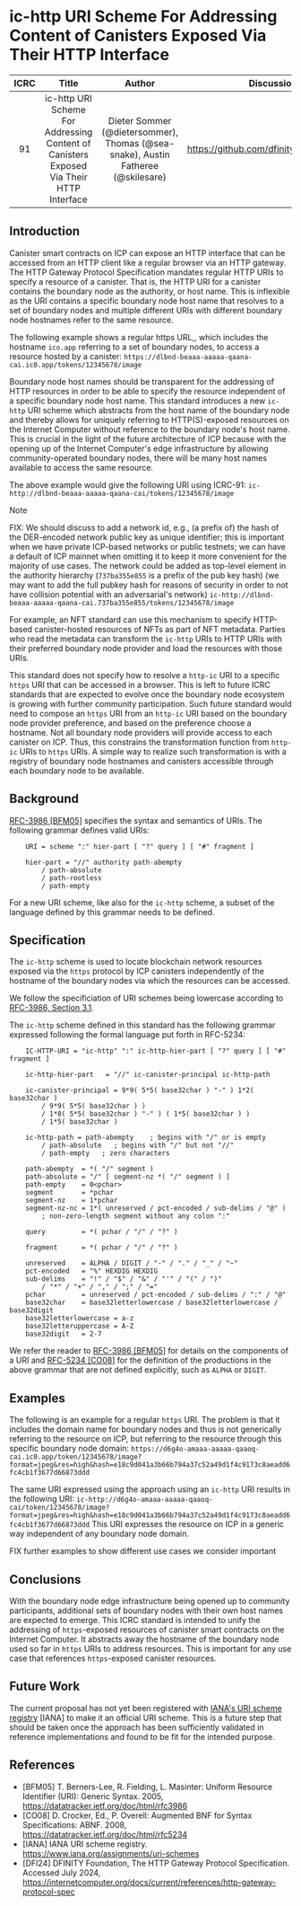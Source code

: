 # ic-http URI Scheme For Addressing Content of Canisters Exposed Via Their HTTP Interface
|ICRC|Title|Author|Discussions|Status|Type|Category|Created|
|:----:|:----:|:----:|:----:|:----:|:----:|:----:|:----:|
|91|ic-http URI Scheme For Addressing Content of Canisters Exposed Via Their HTTP Interface|Dieter Sommer (@dietersommer), Thomas (@sea-snake), Austin Fatheree (@skilesare)|https://github.com/dfinity/ICRC/issues/91|Draft|Standards Track||2024-08-09|


## Introduction

Canister smart contracts on ICP can expose an HTTP interface that can be accessed from an HTTP client like a regular browser via an HTTP gateway. The HTTP Gateway Protocol Specification mandates regular HTTP URIs to specify a resource of a canister. That is, the HTTP URI for a canister contains the boundary node as the authority, or host name. This is inflexible as the URI contains a specific boundary node host name that resolves to a set of boundary nodes and multiple different URIs with different boundary node hostnames refer to the same resource. 

The following example shows a regular https URL,, which includes the hostname `ico.app` referring to a set of boundary nodes, to access a resource hosted by a canister:
`https://dlbnd-beaaa-aaaaa-qaana-cai.ic0.app/tokens/12345678/image`

Boundary node host names should be transparent for the addressing of HTTP resources in order to be able to specify the resource independent of a specific boundary node host name. This standard introduces a new `ic-http` URI scheme which abstracts from the host name of the boundary node and thereby allows for uniquely referring to HTTP(S)-exposed resources on the Internet Computer without reference to the boundary node's host name. This is crucial in the light of the future architecture of ICP because with the opening up of the Internet Computer's edge infrastructure by allowing community-operated boundary nodes, there will be many host names available to access the same resource.

The above example would give the following URI using ICRC-91:
`ic-http://dlbnd-beaaa-aaaaa-qaana-cai/tokens/12345678/image`

> [!NOTE]
> FIX: We should discuss to add a network id, e.g., (a prefix of) the hash of the DER-encoded network public key as unique identifier; this is important when we have private ICP-based networks or public testnets; we can have a default of ICP mainnet when omitting it to keep it more convenient for the majority of use cases. The network could be added as top-level element in the authority hierarchy (`737ba355e855` is a prefix of the pub key hash) (we may want to add the full pubkey hash for reasons of security in order to not have collision potential with an adversarial's network)
`ic-http://dlbnd-beaaa-aaaaa-qaana-cai.737ba355e855/tokens/12345678/image`

For example, an NFT standard can use this mechanism to specify HTTP-based canister-hosted resources of NFTs as part of NFT metadata. Parties who read the metadata can transform the `ic-http` URIs to HTTP URIs with their preferred boundary node provider and load the resources with those URIs.

This standard does not specify how to resolve a `http-ic` URI to a specific `https` URI that can be accessed in a browser. This is left to future ICRC standards that are expected to evolve once the boundary node ecosystem is growing with further community participation. Such future standard would need to compose an `https` URI from an `http-ic` URI based on the boundary node provider preference, and based on the preference choose a hostname. Not all boundary node providers will provide access to each canister on ICP. Thus, this constrains the transformation function from `http-ic` URIs to `https` URIs. A simple way to realize such transformation is with a registry of boundary node hostnames and canisters accessible through each boundary node to be available.


## Background

[RFC-3986 \[BFM05\]](https://datatracker.ietf.org/doc/html/rfc3986) specifies the syntax and semantics of URIs. The following grammar defines valid URIs:

```
    URI = scheme ":" hier-part [ "?" query ] [ "#" fragment ]

    hier-part = "//" authority path-abempty
        / path-absolute
        / path-rootless
        / path-empty
```

For a new URI scheme, like also for the `ic-http` scheme, a subset of the language defined by this grammar needs to be defined.


## Specification

The `ic-http` scheme is used to locate blockchain network resources exposed via the `https` protocol by ICP canisters independently of the hostname of the boundary nodes via which the resources can be accessed.

We follow the specificiation of URI schemes being lowercase according to [RFC-3986, Section 3.1](https://datatracker.ietf.org/doc/html/rfc3986#section-3.1).

The `ic-http` scheme defined in this standard has the following grammar expressed following the formal language put forth in RFC-5234:


```
    IC-HTTP-URI = "ic-http" ":" ic-http-hier-part [ "?" query ] [ "#" fragment ]

    ic-http-hier-part   = "//" ic-canister-principal ic-http-path

    ic-canister-principal = 9*9( 5*5( base32char ) "-" ) 1*2( base32char )
        / 9*9( 5*5( base32char ) )
        / 1*8( 5*5( base32char ) "-" ) ( 1*5( base32char ) )
        / 1*5( base32char )

    ic-http-path = path-abempty    ; begins with "/" or is empty
        / path-absolute   ; begins with "/" but not "//"
        / path-empty   ; zero characters

    path-abempty  = *( "/" segment )
    path-absolute = "/" [ segment-nz *( "/" segment ) ]
    path-empty    = 0<pchar>
    segment       = *pchar
    segment-nz    = 1*pchar
    segment-nz-nc = 1*( unreserved / pct-encoded / sub-delims / "@" )
        ; non-zero-length segment without any colon ":"

    query         = *( pchar / "/" / "?" )

    fragment      = *( pchar / "/" / "?" )

    unreserved    = ALPHA / DIGIT / "-" / "." / "_" / "~"
    pct-encoded   = "%" HEXDIG HEXDIG
    sub-delims    = "!" / "$" / "&" / "'" / "(" / ")"
        / "*" / "+" / "," / ";" / "="
    pchar         = unreserved / pct-encoded / sub-delims / ":" / "@"
    base32char    = base32letterlowercase / base32letterlowercase / base32digit
    base32letterlowercase = a-z
    base32letteruppercase = A-Z
    base32digit   = 2-7
```

We refer the reader to [RFC-3986 \[BFM05\]]([https://datatracker.ietf.org/doc/html/rfc3986](https://datatracker.ietf.org/doc/html/rfc3986#section-3.4)) for details on the components of a URI and [RFC-5234 \[CO08\]](https://datatracker.ietf.org/doc/html/rfc2234) for the definition of the productions in the above grammar that are not defined explicitly, such as `ALPHA` or `DIGIT`.


## Examples

The following is an example for a regular `https` URI. The problem is that it includes the domain name for boundary nodes and thus is not generically referring to the resource on ICP, but referring to the resource through this specific boundary node domain:
`https://d6g4o-amaaa-aaaaa-qaaoq-cai.ic0.app/token/12345678/image?format=jpeg&res=high&hash=e18c9d041a3b66b794a37c52a49d1f4c9173c8aeadd6fc4cb1f3677d66873ddd`

The same URI expressed using the approach using an `ic-http` URI results in the following URI:
`ic-http://d6g4o-amaaa-aaaaa-qaaoq-cai/token/12345678/image?format=jpeg&res=high&hash=e18c9d041a3b66b794a37c52a49d1f4c9173c8aeadd6fc4cb1f3677d66873ddd`
This URI expresses the resource on ICP in a generic way independent of any boundary node domain.

FIX further examples to show different use cases we consider important


## Conclusions

With the boundary node edge infrastructure being opened up to community participants, additional sets of boundary nodes with their own host names are expected to emerge. This ICRC standard is intended to unify the addressing of `https`-exposed resources of canister smart contracts on the Internet Computer. It abstracts away the hostname of the boundary node used so far in `https` URIs to address resources. This is important for any use case that references `https`-exposed canister resources.

## Future Work

The current proposal has not yet been registered with [IANA's URI scheme registry](https://www.iana.org/assignments/uri-schemes) \[IANA\] to make it an official URI scheme. This is a future step that should be taken once the approach has been sufficiently validated in reference implementations and found to be fit for the intended purpose.


## References

* [BFM05] T. Berners-Lee, R. Fielding, L. Masinter: Uniform Resource Identifier (URI): Generic Syntax. 2005, https://datatracker.ietf.org/doc/html/rfc3986
* [CO08] D. Crocker, Ed., P. Overell: Augmented BNF for Syntax Specifications: ABNF. 2008, https://datatracker.ietf.org/doc/html/rfc5234
* [IANA] IANA URI scheme registry. https://www.iana.org/assignments/uri-schemes
* [DFI24] DFINITY Foundation, The HTTP Gateway Protocol Specification. Accessed July 2024, https://internetcomputer.org/docs/current/references/http-gateway-protocol-spec
